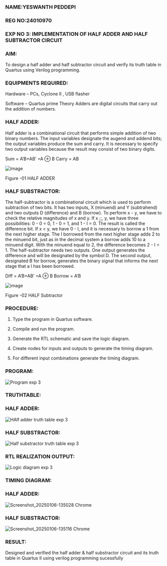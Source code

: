### NAME:YESWANTH PEDDEPI
### REG NO:24010970
### EXP NO 3: IMPLEMENTATION OF HALF ADDER AND HALF SUBTRACTOR CIRCUIT

### AIM:

To design a half adder and half subtractor circuit and verify its truth table in Quartus using Verilog programming.

### EQUIPMENTS REQUIRED:

Hardware – PCs, Cyclone II , USB flasher 

Software – Quartus prime Theory Adders are digital circuits that carry out the addition of numbers.

### HALF ADDER:

Half adder is a combinational circuit that performs simple addition of two binary numbers. The input variables designate the augend and addend bits; the output variables produce the sum and carry. It is necessary to specify two output variables because the result may consist of two binary digits.

Sum = A’B+AB’ =A ⊕ B Carry = AB

![image](https://github.com/naavaneetha/HALF_ADDER_SUBTRACTOR/assets/154305477/bd4a0b2c-cdbc-4184-ab08-81578f121e1f)

Figure -01 HALF ADDER

### HALF SUBSTRACTOR:

The half-subtractor is a combinational circuit which is used to perform subtraction of two bits. It has two inputs, X (minuend) and Y (subtrahend) and two outputs D (difference) and B (borrow). To perform x - y, we have to check the relative magnitudes of x and y. If x ;;, y, we have three possibilities: 0 - 0 = 0, 1 - 0 = 1, and 1 - I = 0. The result is called the difference bit. If x < y, we have 0 - I, and it is necessary to borrow a 1 from the next higher stage. The I borrowed from the next higher stage adds 2 to the minuend bit, just as in the decimal system a borrow adds 10 to a minuend digit. With the minuend equal to 2, the difference becomes 2 - I = 1. The half-subtractor needs two outputs. One output generates the difference and will be designated by the symbol D. The second output, designated B for borrow, generates the binary signal that informs the next stage that a I has been borrowed. 

Diff = A’B+AB’ =A ⊕ B
Borrow = A’B

 ![image](https://github.com/naavaneetha/HALF_ADDER_SUBTRACTOR/assets/154305477/d76b099c-513f-4e7c-843a-e2fd028a531a)

Figure -02 HALF Subtractor


### PROCEDURE:

1.	Type the program in Quartus software.

2.	Compile and run the program.

3.	Generate the RTL schematic and save the logic diagram.

4.	Create nodes for inputs and outputs to generate the timing diagram.

5.	For different input combinations generate the timing diagram.


### PROGRAM:
![Program exp 3](https://github.com/user-attachments/assets/c20a1151-65ce-449f-baa3-dfb684d13d1c)

### TRUTHTABLE:
### HALF ADDER:
![HAlf adder truth table exp 3](https://github.com/user-attachments/assets/83220dc6-d56f-495a-bccb-de433ee6711b)

### HALF SUBSTRACTOR:
![Half substractor truth table exp 3](https://github.com/user-attachments/assets/ed9ddb8f-3dca-4e1b-81f2-0473b4e09db7)
### RTL REALIZATION OUTPUT:
![Logic diagram exp 3](https://github.com/user-attachments/assets/ed497654-560b-45da-87c8-d2f4cf172779)

### TIMING DIAGRAM:
### HALF ADDER:
![Screenshot_20250106-135028 Chrome](https://github.com/user-attachments/assets/a07545d9-d778-4e48-bf12-121b691dd9eb)
### HALF SUBSTRACTOR:
![Screenshot_20250106-135116 Chrome](https://github.com/user-attachments/assets/90a95703-cf9c-4c1c-906a-280b3142eec7)


### RESULT:
Designed and verified the half adder & half substractor circuit and its truth table in Quartus II using verilog programming sucessfully  
  
